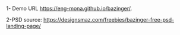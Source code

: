 
1- Demo URL
https://eng-mona.github.io/bazinger/.

2-PSD source:
https://designsmaz.com/freebies/bazinger-free-psd-landing-page/
